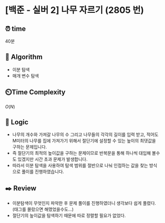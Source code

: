 # [백준 - 실버 2] 나무 자르기 (2805 번)

## ⏰  **time**

40분

## :pushpin: **Algorithm**

- 이분 탐색
- 매개 변수 탐색

## ⏲️**Time Complexity**

$O(N)$

## :round_pushpin: **Logic**

- 나무의 개수와 가져갈 나무의 수 그리고 나무들의 각각의 길이를 입력 받고, 적어도 M미터의 나무를 집에 가져가기 위해서 절단기에 설정할 수 있는 높이의 최댓값을 구하는 문제입니다.
- 즉 절단기의 최적의 높이값을 구하는 문제이므로 반복문을 통해 하나씩 대입해 볼수도 있겠지만 시간 초과 문제가 발생합니다.
- 따라서 이분 탐색을 사용하여 탐색 범위를 절반으로 나눠 인접하는 값을 찾는 방식으로 풀이를 진행하였습니다.

## :black_nib: **Review**

- 이분탐색이 무엇인지 파악한 후 문제 풀이를 진행하였더니 생각보다 쉽게 풀렸다. (태그를 몰랐으면 해맸었을수도...)
- 절단기의 높이값을 탐색하기 때문에 따로 정렬할 필요가 없었다.